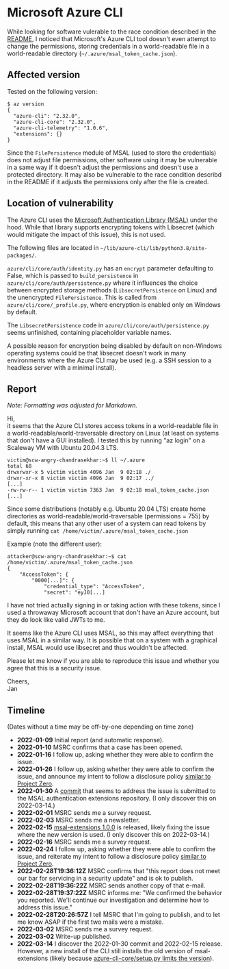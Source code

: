 # Microsoft Azure CLI

While looking for software vulerable to the race condition described in the [README](../README.md), I noticed that Microsoft's Azure CLI tool doesn't even attempt to change the permissions, storing credentials in a world-readable file in a world-readable directory (`~/.azure/msal_token_cache.json`).

## Affected version

Tested on the following version:

```
$ az version
{
  "azure-cli": "2.32.0",
  "azure-cli-core": "2.32.0",
  "azure-cli-telemetry": "1.0.6",
  "extensions": {}
}
```

Since the `FilePersistence` module of MSAL (used to store the credentials) does not adjust file permissions, other software using it may be vulnerable in a same way if it doesn't adjust the permissions and doesn't use a protected directory. It may also be vulnerable to the race condition describd in the README if it adjusts the permissions only after the file is created.

## Location of vulnerability

The Azure CLI uses the [Microsoft Authentication Library (MSAL)](https://docs.microsoft.com/en-us/azure/active-directory/develop/msal-overview) under the hood. While that library supports encrypting tokens with Libsecret (which would mitigate the impact of this issue), this is not used. 

The following files are located in `~/lib/azure-cli/lib/python3.8/site-packages/`.

`azure/cli/core/auth/identity.py` has an `encrypt` parameter defaulting to False, which is passed to `build_persistence` in `azure/cli/core/auth/persistence.py` where it influences the choice between encrypted storage methods (`LibsecretPersistence` on Linux) and the unencrypted `FilePersistence`. This is called from `azure/cli/core/_profile.py`, where encryption is enabled only on Windows by default.

The `LibsecretPersistence` code in `azure/cli/core/auth/persistence.py` seems unfinished, containing placeholder variable names.

A possible reason for encryption being disabled by default on non-Windows operating systems could be that libsecret doesn't work in many environments where the Azure CLI may be used (e.g. a SSH session to a headless server with a minimal install).

## Report

*Note: Formatting was adjusted for Markdown.*

Hi,  
it seems that the Azure CLI stores access tokens in a world-readable file in a world-readable/world-traversable directory on Linux (at least on systems that don't have a GUI installed). I tested this by running "az login" on a Scaleway VM with Ubuntu 20.04.3 LTS.

```
victim@scw-angry-chandrasekhar:~$ ll ~/.azure
total 68
drwxrwxr-x 5 victim victim 4096 Jan  9 02:18 ./
drwxr-xr-x 8 victim victim 4096 Jan  9 02:17 ../
[...]
-rw-rw-r-- 1 victim victim 7363 Jan  9 02:18 msal_token_cache.json
[...]
```

Since some distributions (notably e.g. Ubuntu 20.04 LTS) create home directories as world-readable/world-traversable (permissions = 755) by default, this means that any other user of a system can read tokens by simply running `cat /home/victim/.azure/msal_token_cache.json`


Example (note the different user):

```
attacker@scw-angry-chandrasekhar:~$ cat /home/victim/.azure/msal_token_cache.json
{
    "AccessToken": {
        "0000[...]": {
            "credential_type": "AccessToken",
            "secret": "eyJ0[...]
```

I have not tried actually signing in or taking action with these tokens, since I used a throwaway Microsoft account that don't have an Azure account, but they do look like valid JWTs to me.

It seems like the Azure CLI uses MSAL, so this may affect everything that uses MSAL in a similar way. It is possible that on a system with a graphical install, MSAL would use libsecret and thus wouldn't be affected.

Please let me know if you are able to reproduce this issue and whether you agree that this is a security issue.

Cheers,  
Jan

## Timeline

(Dates without a time may be off-by-one depending on time zone)

* **2022-01-09** Initial report (and automatic response).
* **2022-01-10** MSRC confirms that a case has been opened.
* **2022-01-16** I follow up, asking whether they were able to confirm the issue.
* **2022-01-26** I follow up, asking whether they were able to confirm the issue, and announce my intent to follow a disclosure policy [similar to Project Zero](https://googleprojectzero.blogspot.com/2021/04/policy-and-disclosure-2021-edition.html).
* **2022-01-30** A [commit](https://github.com/AzureAD/microsoft-authentication-extensions-for-python/commit/48bc3d71ecd0fd7e16bb0d9a915b44999cda2cd4) that seems to address the issue is submitted to the MSAL authentication extensions repository. (I only discover this on 2022-03-14.)
* **2022-02-01** MSRC sends me a survey request.
* **2022-02-03** MSRC sends me a newsletter.
* **2022-02-15** [msal-extensions 1.0.0](https://pypi.org/project/msal-extensions/1.0.0/#files) is released, likely fixing the issue where the new version is used. (I only discover this on 2022-03-14.)
* **2022-02-16** MSRC sends me a survey request.
* **2022-02-24** I follow up, asking whether they were able to confirm the issue, and reiterate my intent to follow a disclosure policy [similar to Project Zero](https://googleprojectzero.blogspot.com/2021/04/policy-and-disclosure-2021-edition.html).
* **2022-02-28T19:36:12Z** MSRC confirms that "this report does not meet our bar for servicing in a security update" and is ok to publish.
* **2022-02-28T19:36:22Z** MSRC sends another copy of that e-mail.
* **2022-02-28T19:37:22Z** MSRC informs me: "We confirmed the behavior you reported. We'll continue our investigation and determine how to address this issue."
* **2022-02-28T20:26:57Z** I tell MSRC that I'm going to publish, and to let me know ASAP if the first two mails were a mistake.
* **2022-03-02** MSRC sends me a survey request.
* **2022-03-02** Write-up published.
* **2022-03-14** I discover the 2022-01-30 commit and 2022-02-15 release. However, a new install of the CLI still installs the old version of msal-extensions (likely because [azure-cli-core/setup.py limits the version](https://github.com/Azure/azure-cli/blob/88846cd205257cd05fd4f2f3a0b28b72511de6f7/src/azure-cli-core/setup.py#L54)).
